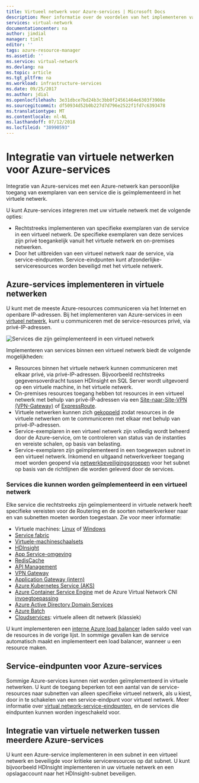 ```yaml
---
title: Virtueel netwerk voor Azure-services | Microsoft Docs
description: Meer informatie over de voordelen van het implementeren van resources in een virtueel netwerk. Resources in virtuele netwerken met elkaar kunnen communiceren, en on-premises resources, zonder dat verkeer via Internet worden verzonden.
services: virtual-network
documentationcenter: na
author: jimdial
manager: timlt
editor: ''
tags: azure-resource-manager
ms.assetid: ''
ms.service: virtual-network
ms.devlang: na
ms.topic: article
ms.tgt_pltfrm: na
ms.workload: infrastructure-services
ms.date: 09/25/2017
ms.author: jdial
ms.openlocfilehash: 3e31dbce7bd24b3c3bb0f24561464e6303f3908e
ms.sourcegitcommit: df50934d52b0b227d7d796e2522f1fd7c6393478
ms.translationtype: MT
ms.contentlocale: nl-NL
ms.lasthandoff: 07/12/2018
ms.locfileid: "38990593"
---
```

# <a name="virtual-network-integration-for-azure-services"></a>Integratie van virtuele netwerken voor Azure-services

Integratie van Azure-services met een Azure-netwerk kan persoonlijke toegang van exemplaren van een service die is geïmplementeerd in het virtuele netwerk.

U kunt Azure-services integreren met uw virtuele netwerk met de volgende opties:
- Rechtstreeks implementeren van specifieke exemplaren van de service in een virtueel netwerk. De specifieke exemplaren van deze services zijn privé toegankelijk vanuit het virtuele netwerk en on-premises netwerken.
- Door het uitbreiden van een virtueel netwerk naar de service, via service-eindpunten. Service-eindpunten kunt afzonderlijke-serviceresources worden beveiligd met het virtuele netwerk.
 
## <a name="deploy-azure-services-into-virtual-networks"></a>Azure-services implementeren in virtuele netwerken

U kunt met de meeste Azure-resources communiceren via het Internet en openbare IP-adressen. Bij het implementeren van Azure-services in een [virtueel netwerk](virtual-networks-overview.md), kunt u communiceren met de service-resources privé, via privé-IP-adressen.

![Services die zijn geïmplementeerd in een virtueel netwerk](./media/virtual-network-for-azure-services/deploy-service-into-vnet.png)

Implementeren van services binnen een virtueel netwerk biedt de volgende mogelijkheden:

- Resources binnen het virtuele netwerk kunnen communiceren met elkaar privé, via privé-IP-adressen. Bijvoorbeeld rechtstreeks gegevensoverdracht tussen HDInsight en SQL Server wordt uitgevoerd op een virtuele machine, in het virtuele netwerk.
- On-premises resources toegang hebben tot resources in een virtueel netwerk met behulp van privé-IP-adressen via een [Site-naar-Site-VPN (VPN-Gateway)](../vpn-gateway/vpn-gateway-about-vpngateways.md?toc=%2fazure%2fvirtual-network%2ftoc.json#s2smulti) of [ExpressRoute](../expressroute/expressroute-introduction.md?toc=%2fazure%2fvirtual-network%2ftoc.json).
- Virtuele netwerken kunnen zich [gekoppeld](virtual-network-peering-overview.md) zodat resources in de virtuele netwerken om te communiceren met elkaar met behulp van privé-IP-adressen.
- Service-exemplaren in een virtueel netwerk zijn volledig wordt beheerd door de Azure-service, om te controleren van status van de instanties en vereiste schalen, op basis van belasting.
- Service-exemplaren zijn geïmplementeerd in een toegewezen subnet in een virtueel netwerk. Inkomend en uitgaand netwerkverkeer toegang moet worden geopend via [netwerkbeveiligingsgroepen](security-overview.md#network-security-groups) voor het subnet op basis van de richtlijnen die worden geleverd door de services.

### <a name="services-that-can-be-deployed-into-a-virtual-network"></a>Services die kunnen worden geïmplementeerd in een virtueel netwerk

Elke service die rechtstreeks zijn geïmplementeerd in virtuele netwerk heeft specifieke vereisten voor de Routering en de soorten netwerkverkeer naar en van subnetten moeten worden toegestaan. Zie voor meer informatie: 
 
- Virtuele machines: [Linux](../virtual-machines/linux/infrastructure-networking-guidelines.md?toc=%2fazure%2fvirtual-network%2ftoc.json) of [Windows](../virtual-machines/windows/infrastructure-networking-guidelines.md?toc=%2fazure%2fvirtual-network%2ftoc.json)
- [Service fabric](../service-fabric/service-fabric-patterns-networking.md?toc=%2fazure%2fvirtual-network%2ftoc.json#existingvnet)
- [Virtuele-machineschaalsets](../virtual-machine-scale-sets/virtual-machine-scale-sets-mvss-existing-vnet.md?toc=%2fazure%2fvirtual-network%2ftoc.json)
- [HDInsight](../hdinsight/hdinsight-extend-hadoop-virtual-network.md?toc=%2fazure%2fvirtual-network%2ftoc.json)
- [App Service-omgeving](../app-service/web-sites-integrate-with-vnet.md?toc=%2fazure%2fvirtual-network%2ftoc.json)
- [RedisCache](../redis-cache/cache-how-to-premium-vnet.md?toc=%2fazure%2fvirtual-network%2ftoc.json)
- [API Management](../api-management/api-management-using-with-vnet.md?toc=%2fazure%2fvirtual-network%2ftoc.json)
- [VPN Gateway](../vpn-gateway/vpn-gateway-about-vpngateways.md?toc=%2fazure%2fvirtual-network%2ftoc.json)
- [Application Gateway (intern)](../application-gateway/application-gateway-ilb-arm.md?toc=%2fazure%2fvirtual-network%2ftoc.json)
- [Azure Kubernetes Service (AKS)](../aks/networking-overview.md?toc=%2fazure%2fvirtual-network%2ftoc.json)
- [Azure Container Service Engine](https://github.com/Azure/acs-engine) met de Azure Virtual Network CNI [invoegtoepassing](https://github.com/Azure/acs-engine/tree/master/examples/vnet)
- [Azure Active Directory Domain Services](../active-directory-domain-services/active-directory-ds-getting-started-vnet.md?toc=%2fazure%2fvirtual-network%2ftoc.json)
- [Azure Batch](../batch/batch-api-basics.md?toc=%2fazure%2fvirtual-network%2ftoc.json#virtual-network-vnet-and-firewall-configuration)
- [Cloudservices](https://msdn.microsoft.com/library/azure/jj156091): virtuele alleen dit netwerk (klassiek)

U kunt implementeren een [interne Azure load balancer](../load-balancer/load-balancer-internal-overview.md?toc=%2fazure%2fvirtual-network%2ftoc.json) laden saldo veel van de resources in de vorige lijst. In sommige gevallen kan de service automatisch maakt en implementeert een load balancer, wanneer u een resource maken.

## <a name="service-endpoints-for-azure-services"></a>Service-eindpunten voor Azure-services

Sommige Azure-services kunnen niet worden geïmplementeerd in virtuele netwerken. U kunt de toegang beperken tot een aantal van de service-resources naar subnetten van alleen specifieke virtueel netwerk, als u kiest, door in te schakelen van een service-eindpunt voor virtueel netwerk. Meer informatie over [virtual network-service-eindpunten](virtual-network-service-endpoints-overview.md), en de services die eindpunten kunnen worden ingeschakeld voor.

## <a name="virtual-network-integration-across-multiple-azure-services"></a>Integratie van virtuele netwerken tussen meerdere Azure-services

U kunt een Azure-service implementeren in een subnet in een virtueel netwerk en beveiligde voor kritieke serviceresources op dat subnet. U kunt bijvoorbeeld HDInsight implementeren in uw virtuele netwerk en een opslagaccount naar het HDInsight-subnet beveiligen.





